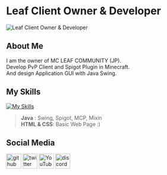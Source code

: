 # Leaf Client Owner & Developer
![Leaf Client Owner & Developer](https://pbs.twimg.com/profile_banners/1300038511383293953/1649417199/1500x500)

## About Me

I am the owner of MC LEAF COMMUNITY (JP).  
Develop PvP Client and Spigot Plugin in Minecraft.  
And design Application GUI with Java Swing.  

## My Skills

[![My Skills](https://skillicons.dev/icons?i=java,html,css&theme=light)](https://skillicons.dev)  
> **Java** : Swing, Spigot, MCP, Mixin  
> **HTML & CSS**: Basic Web Page :)

## Social Media

[<img src='https://cdn.jsdelivr.net/npm/simple-icons@3.0.1/icons/github.svg' alt='github' height='40'>](https://github.com/Lefiy)  [<img src='https://cdn.jsdelivr.net/npm/simple-icons@3.0.1/icons/twitter.svg' alt='twitter' height='40'>](https://twitter.com/leaf_client)  [<img src='https://cdn.jsdelivr.net/npm/simple-icons@3.0.1/icons/youtube.svg' alt='YouTube' height='40'>](https://www.youtube.com/c/Lefiy_MC)  [<img src='https://cdn.jsdelivr.net/npm/simple-icons@3.0.1/icons/discord.svg' alt='discord' height='40'>](https://discord.com/invite/eJtRwnhxdY)
